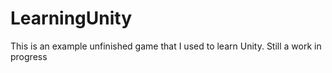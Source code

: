 # LearningUnity
This is an example unfinished game that I used to learn Unity. Still a work in progress
